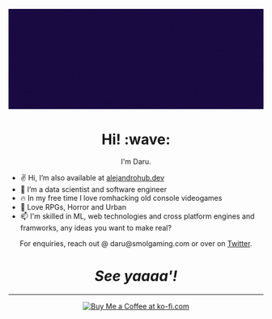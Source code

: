 <!---
MG08/MG08 is a ✨ special ✨ repository because its `README.md` (this file) appears on your GitHub profile.
You can click the Preview link to take a look at your changes.
--->

[![Social banner for Daru](https://raw.githubusercontent.com/AlejandroGarciaHub/AlejandroGarciaHub/main/assets/banner_profile_opt.gif)](https://smolgaming.com)

<h1 align='center'> Hi! :wave:</h1>
<p align='center'>
I'm Daru.
</p>

- ✌ Hi, I’m also available at [alejandrohub.dev](https://alejandrohub.dev)
- 👀 I’m a data scientist and software engineer
- 🔥 In my free time I love romhacking old console videogames
- 💞️ Love RPGs, Horror and Urban 
- 📫 I'm skilled in ML, web technologies and cross platform engines and framworks, any ideas you want to make real?
<p align='center'>For enquiries, reach out @ daru@smolgaming.com or over on <a href="https://twitter.com/Darukeru">Twitter</a>.</p>

<h1 align='center'><i>See yaaaa'!</i></h1>

<hr>
<p align='center'>
<a href='https://ko-fi.com/J3J37YPRE' target='_blank'><img height='72' style='border:0px;height:72px;' src='https://cdn.ko-fi.com/cdn/kofi1.png?v=3' border='0' alt='Buy Me a Coffee at ko-fi.com' /></a>
</p>